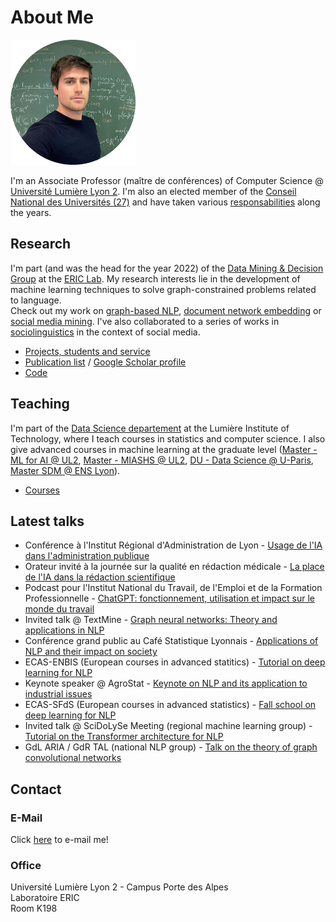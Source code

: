 # About Me

<img src="https://github.com/AdrienGuille/adrienguille.github.io/blob/main/assets/images/avatar.png?raw=true" width="200"/>

I'm an Associate Professor (maître de conférences) of Computer Science @ [Université Lumière Lyon 2](https://www.univ-lyon2.fr). I'm also an elected member of the [Conseil National des Universités (27)](https://cnu27.ls2n.fr/) and have taken various [responsabilities](https://adrienguille.github.io/service.html) along the years. 

## Research

I'm part (and was the head for the year 2022) of the [Data Mining & Decision Group](https://eric.msh-lse.fr/recherche/equipe-dmd/) at the [ERIC Lab](https://eric.msh-lse.fr). My research interests lie in the development of machine learning techniques to solve graph-constrained problems related to language. <br>Check out my work on [graph-based NLP](https://adrienguille.github.io/graph_nlp.html), [document network embedding](https://adrienguille.github.io/document_network_embedding.html) or [social media mining](https://adrienguille.github.io/social_media_mining.html). I've also collaborated to a series of works in [sociolinguistics](https://adrienguille.github.io/sociolinguistics.html) in the context of social media.

- [Projects, students and service](https://adrienguille.github.io/research.html)
- [Publication list](https://adrienguille.github.io/publications.html) / [Google Scholar profile](https://scholar.google.com/citations?user=mM_oO18AAAAJ)
- [Code](https://adrienguille.github.io/code.html)

## Teaching

I'm part of the [Data Science departement](https://iut.univ-lyon2.fr/formations/but/but-science-des-donnees) at the Lumière Institute of Technology, where I teach courses in statistics and computer science. I also give advanced courses in machine learning at the graduate level ([Master - ML for AI @ UL2](https://www.univ-lyon2.fr/master-2-informatique-machine-learning-pour-lintelligence-artficielle-mlai), [Master - MIASHS @ UL2](https://assp.univ-lyon2.fr/formation/en-alternance/master-miashs), [DU - Data Science @ U-Paris](https://iutparis-seine.u-paris.fr/metiers-de-la-data/diplome-duniversite-analyste-data-science/), [Master SDM @ ENS Lyon](http://www.ens-lyon.fr/MasterSDM/fr/master-2/m2-systemes-complexes)).

- [Courses](https://adrienguille.github.io/teaching.html)

## Latest talks

- Conférence à l'Institut Régional d'Administration de Lyon - [Usage de l'IA dans l'administration publique]()
- Orateur invité à la journée sur la qualité en rédaction médicale - [La place de l'IA dans la rédaction scientifique](https://www.abelia-science.fr)
- Podcast pour l'Institut National du Travail, de l'Emploi et de la Formation Professionnelle - [ChatGPT: fonctionnement, utilisation et impact sur le monde du travail](https://www.intefp.tv/podcast)
- Invited talk @ TextMine - [Graph neural networks: Theory and applications in NLP](https://textmine.sciencesconf.org/data/pages/Adrien_TextMine.pdf)
- Conférence grand public au Café Statistique Lyonnais - [Applications of NLP and their impact on society](http://cafestatistiquelyonnais.blogspot.com/p/compte-rendus-des-cafes-passes.html)
- ECAS-ENBIS (European courses in advanced statitics) - [Tutorial on deep learning for NLP](https://conferences.enbis.org/event/23/)
- Keynote speaker @ AgroStat - [Keynote on NLP and its application to industrial issues](https://drive.google.com/file/d/1KeAyvpEZ_KwCngF_3zmjQXDxeR3jJR0E/view)
- ECAS-SFdS (European courses in advanced statistics) - [Fall school on deep learning for NLP](https://www.sfds.asso.fr/fr/ecas/632-home/)
- Invited talk @ SciDoLySe Meeting (regional machine learning group) - [Tutorial on the Transformer architecture for NLP](http://scidolyse.ens-lyon.fr/sites/default/files/2021-05/guile_small.pdf)
- GdL ARIA / GdR TAL (national NLP group) - [Talk on the theory of graph convolutional networks](http://www.asso-aria.org/gdl/2021/20210115/)

## Contact

### E-Mail

Click <a href="mailto:adrien.guille&#64;univ-lyon2.fr">here</a> to e-mail me!

### Office
Université Lumière Lyon 2 - Campus Porte des Alpes<br>Laboratoire ERIC<br>Room K198
